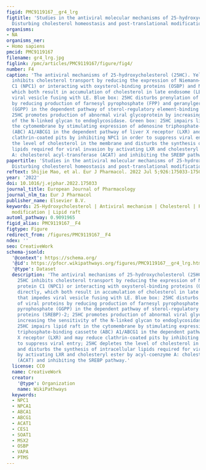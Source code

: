 ```yaml
---
figid: PMC9119167__gr4_lrg
figtitle: 'Studies in the antiviral molecular mechanisms of 25-hydroxycholesterol:
  Disturbing cholesterol homeostasis and post-translational modification of proteins'
organisms:
- NA
organisms_ner:
- Homo sapiens
pmcid: PMC9119167
filename: gr4_lrg.jpg
figlink: /pmc/articles/PMC9119167/figure/fig4/
number: F4
caption: 'The antiviral mechanisms of 25-hydroxycholesterol (25HC). Yellow box: 25HC
  inhibits cholesterol transport by reducing the expression of Niemann–Pick protein
  C1 (NPC1) or interacting with oxysterol-binding proteins (OSBP) and NPC1 directly,
  which both result in accumulation of cholesterol in late endosome (LE) that impedes
  viral vesicle fusing with LE. Blue box: 25HC disturbs prenylation of viral proteins
  by reducing production of farnesyl pyrophosphate (FPP) and geranylgeranyl pyrophosphate
  (GGPP) in the dependent pathway of sterol-regulatory element-binding proteins (SREBP)-2;
  25HC promotes production of abnormal viral glycoprotein by increasing the sensitivity
  of the N-linked glycan to endoglycosidase. Green box: 25HC impairs lipid raft in
  the cytomembrane by stimulating expression of adenosine triphosphate-binding cassette
  (ABC) A1/ABCG1 in the dependent pathway of liver X receptor (LXR) and may reduce
  clathrin-coated pits by inhibiting NPC1 in order to suppress viral entry; 25HC depletes
  the level of cholesterol in the membrane and disturbs the synthesis of intracellular
  lipids required for viral invasion by activating LXR and cholesteryl ester by acyl-coenzyme
  A: cholesterol acyl-transferase (ACAT) and inhibiting the SREBP pathway.'
papertitle: 'Studies in the antiviral molecular mechanisms of 25-hydroxycholesterol:
  Disturbing cholesterol homeostasis and post-translational modification of proteins.'
reftext: Shijie Mao, et al. Eur J Pharmacol. 2022 Jul 5;926:175033-175033.
year: '2022'
doi: 10.1016/j.ejphar.2022.175033
journal_title: European Journal of Pharmacology
journal_nlm_ta: Eur J Pharmacol
publisher_name: Elsevier B.V.
keywords: 25-Hydroxycholesterol | Antiviral mechanism | Cholesterol | Post-translational
  modification | Lipid raft
automl_pathway: 0.9091965
figid_alias: PMC9119167__F4
figtype: Figure
redirect_from: /figures/PMC9119167__F4
ndex: ''
seo: CreativeWork
schema-jsonld:
  '@context': https://schema.org/
  '@id': https://pfocr.wikipathways.org/figures/PMC9119167__gr4_lrg.html
  '@type': Dataset
  description: 'The antiviral mechanisms of 25-hydroxycholesterol (25HC). Yellow box:
    25HC inhibits cholesterol transport by reducing the expression of Niemann–Pick
    protein C1 (NPC1) or interacting with oxysterol-binding proteins (OSBP) and NPC1
    directly, which both result in accumulation of cholesterol in late endosome (LE)
    that impedes viral vesicle fusing with LE. Blue box: 25HC disturbs prenylation
    of viral proteins by reducing production of farnesyl pyrophosphate (FPP) and geranylgeranyl
    pyrophosphate (GGPP) in the dependent pathway of sterol-regulatory element-binding
    proteins (SREBP)-2; 25HC promotes production of abnormal viral glycoprotein by
    increasing the sensitivity of the N-linked glycan to endoglycosidase. Green box:
    25HC impairs lipid raft in the cytomembrane by stimulating expression of adenosine
    triphosphate-binding cassette (ABC) A1/ABCG1 in the dependent pathway of liver
    X receptor (LXR) and may reduce clathrin-coated pits by inhibiting NPC1 in order
    to suppress viral entry; 25HC depletes the level of cholesterol in the membrane
    and disturbs the synthesis of intracellular lipids required for viral invasion
    by activating LXR and cholesteryl ester by acyl-coenzyme A: cholesterol acyl-transferase
    (ACAT) and inhibiting the SREBP pathway.'
  license: CC0
  name: CreativeWork
  creator:
    '@type': Organization
    name: WikiPathways
  keywords:
  - NPC1
  - NPCA1
  - ABCA1
  - ABCG1
  - ACAT1
  - CES1
  - SOAT1
  - MSX2
  - OSBP
  - VAPA
  - PTMS
---
```

